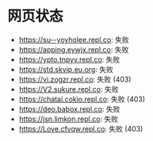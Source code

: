 # 网页状态
- https://su--yoyholee.repl.co: 失败
- https://apping.eywjx.repl.co: 失败
- https://ypto.tnpyv.repl.co: 失败
- https://std.skvip.eu.org: 失败
- https://vi.zogzr.repl.co: 失败 (403)
- https://V2.sukure.repl.co: 失败
- https://chatai.cokio.repl.co: 失败 (403)
- https://deo.babox.repl.co: 失败
- https://jsn.limkon.repl.co: 失败
- https://Love.cfvqw.repl.co: 失败 (403)
